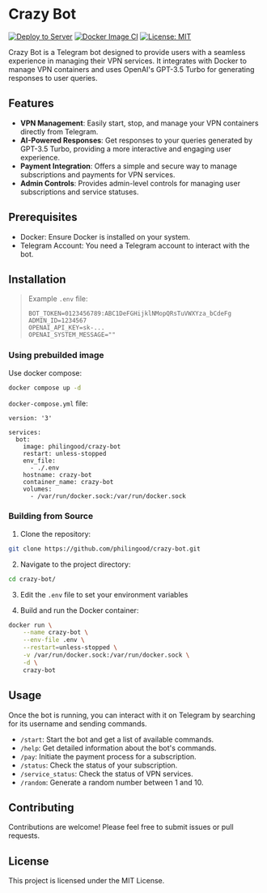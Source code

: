 # Crazy Bot

[![Deploy to Server](https://github.com/philingood/crazy-bot/actions/workflows/deploy.yml/badge.svg?branch=deploy)](https://github.com/philingood/crazy-bot/actions/workflows/deploy.yml)
[![Docker Image CI](https://github.com/philingood/crazy-bot/actions/workflows/docker-image.yml/badge.svg)](https://github.com/philingood/crazy-bot/actions/workflows/docker-image.yml)
[![License: MIT](https://img.shields.io/badge/License-MIT-yellow.svg)](https://opensource.org/licenses/MIT)

Crazy Bot is a Telegram bot designed to provide users with a seamless experience in managing their VPN services. It integrates with Docker to manage VPN containers and uses OpenAI's GPT-3.5 Turbo for generating responses to user queries.

## Features

- **VPN Management**: Easily start, stop, and manage your VPN containers directly from Telegram.
- **AI-Powered Responses**: Get responses to your queries generated by GPT-3.5 Turbo, providing a more interactive and engaging user experience.
- **Payment Integration**: Offers a simple and secure way to manage subscriptions and payments for VPN services.
- **Admin Controls**: Provides admin-level controls for managing user subscriptions and service statuses.

## Prerequisites

- Docker: Ensure Docker is installed on your system.
- Telegram Account: You need a Telegram account to interact with the bot.

## Installation

> Example `.env` file:
>
>```env
>BOT_TOKEN=0123456789:ABC1DeFGHijklNMopQRsTuVWXYza_bCdeFg
>ADMIN_ID=1234567
>OPENAI_API_KEY=sk-...
>OPENAI_SYSTEM_MESSAGE=""
>```

### Using prebuilded image

Use docker compose:

```bash
docker compose up -d
```

`docker-compose.yml` file:

```
version: '3'

services:
  bot:
    image: philingood/crazy-bot
    restart: unless-stopped
    env_file:
      - ./.env
    hostname: crazy-bot
    container_name: crazy-bot
    volumes:
      - /var/run/docker.sock:/var/run/docker.sock

```

### Building from Source

1. Clone the repository:

```bash
git clone https://github.com/philingood/crazy-bot.git
```

2. Navigate to the project directory:

```bash
cd crazy-bot/
```

3. Edit the `.env` file to set your environment variables

4. Build and run the Docker container:

```bash
docker run \
    --name crazy-bot \
    --env-file .env \
    --restart=unless-stopped \
    -v /var/run/docker.sock:/var/run/docker.sock \
    -d \
    crazy-bot
```

## Usage

Once the bot is running, you can interact with it on Telegram by searching for its username and sending commands.

- `/start`: Start the bot and get a list of available commands.
- `/help`: Get detailed information about the bot's commands.
- `/pay`: Initiate the payment process for a subscription.
- `/status`: Check the status of your subscription.
- `/service_status`: Check the status of VPN services.
- `/random`: Generate a random number between 1 and 10.

## Contributing

Contributions are welcome! Please feel free to submit issues or pull requests.

## License

This project is licensed under the MIT License.
